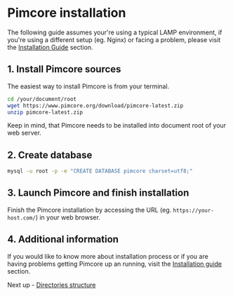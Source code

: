 # Pimcore installation

The following guide assumes your're using a typical LAMP environment, if you're using a different setup (eg. Nginx) or facing a problem, please visit the [Installation Guide](../13_Installation_and_Upgrade/05_Installation_Guide.md) section.

## 1. Install Pimcore sources

The easiest way to install Pimcore is from your terminal.

```bash
cd /your/document/root
wget https://www.pimcore.org/download/pimcore-latest.zip
unzip pimcore-latest.zip
```

Keep in mind, that Pimcore needs to be installed into document root of your web server. 


## 2. Create database
```bash
mysql -u root -p -e "CREATE DATABASE pimcore charset=utf8;"
```

## 3. Launch Pimcore and finish installation
Finish the Pimcore installation by accessing the URL (eg. `https://your-host.com/`) in your web browser. 


## 4. Additional information
If you would like to know more about installation process or if you are having problems getting Pimcore up an running, visit 
the [Installation guide](../13_Installation_and_Upgrade/05_Installation_Guide.md) section.


Next up - [Directories structure](./02_Directories_Structure.md)